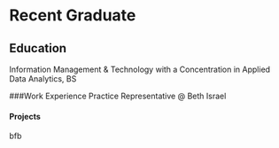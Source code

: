 # Recent Graduate

## Education
Information Management & Technology with a Concentration in Applied Data Analytics, BS

###Work Experience 
Practice Representative @ Beth Israel

#### Projects
bfb

